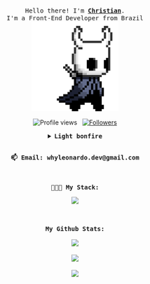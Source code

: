 <p align="center">
  <br>
  <samp>
    Hello there! I'm <b><a rel="nofollow noopener noreferrer" target="_blank" href="https://whyleonardo.vercel.app">Christian</a></b>.
    <br>I'm a Front-End Developer from Brazil<br>

</samp>

  <img src="https://raw.githubusercontent.com/TanZng/TanZng/master/assets/hollor_knight3.gif" width="200"/>

</p>

<p align="center">
  <img src="https://komarev.com/ghpvc/?username=whyleonardo&color=blueviolet" alt="Profile views" />
  &nbsp;
  <a href="https://github.com/whyleonardo?tab=followers">
    <img src="https://img.shields.io/github/followers/Pepyn0?style=social" alt="Followers" />
  </a>
</p>


<details align="center">

<summary> <b> <samp> Light bonfire </samp></b></summary>
<samp>
 <b><h2 style="color: #fc6203">B O N F I R E &nbsp; L I T !</h2> </b>

<img src="https://raw.githubusercontent.com/TanZng/TanZng/master/assets/bonefire.gif" width="200"/>

Current Project: <a href="https://github.com/whyleonardo/keeptime">Keeptime</a>


<p align="center">
  <a rel="nofollow noopener noreferrer" target="_blank" href="https://www.linkedin.com/in/christianlsb/">
  <img src="https://raw.githubusercontent.com/TanZng/TanZng/master/assets/linkedin.png" width="30px" alt="LinkedIn"></a>
  &nbsp; 
  &nbsp;
  <a rel="nofollow noopener noreferrer" target="_blank" href="https://twitter.com/christianlsb0">
  <img src="https://raw.githubusercontent.com/TanZng/TanZng/master/assets/twitter.png" width="30px" alt="Twitter"></a>
</p> 


</samp>
</details>

<br/>

<p align="center">
<b> <samp> 📫 Email: whyleonardo.dev@gmail.com</samp> </b>
</p>


<br/>

<p align="center">
<b> <samp>  👨🏽‍💻 My Stack:</samp> </b>
</p>


   <p align="center">
     <a align='center' href="https://skillicons.dev">
       <img src="https://skillicons.dev/icons?i=js,html,css,figma,firebase,git,github,jest,nextjs,nodejs,prisma,react,supabase,tailwind,ts,vite,vscode"/>
     </a>
   </p>

<br/>

<p align="center">
<b> <samp> My Github Stats: </samp> </b>
</p>
   
<p align="center">
<img align="center" src="https://github-readme-stats.vercel.app/api/top-langs/?username=whyleonardo&layout=compact&theme=github_dark&langs_count=10&exclude_repo=kasweb">
<br>
<br>
<img align="center" src="https://github-readme-stats.vercel.app/api?username=whyleonardo&count_private=true&show_icons=trueline_height=21&theme=github_dark">	
<br>
<br>
<img align="center" src="https://github-readme-streak-stats.herokuapp.com/?user=whyleonardo&theme=holi-theme">
</p>
